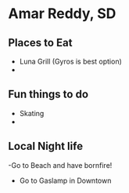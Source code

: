 # Amar Reddy, SD

## Places to Eat

- Luna Grill (Gyros is best option)
-
## Fun things to do
- Skating
-
## Local Night life
-Go to Beach and have bornfire!
- Go to Gaslamp in Downtown
